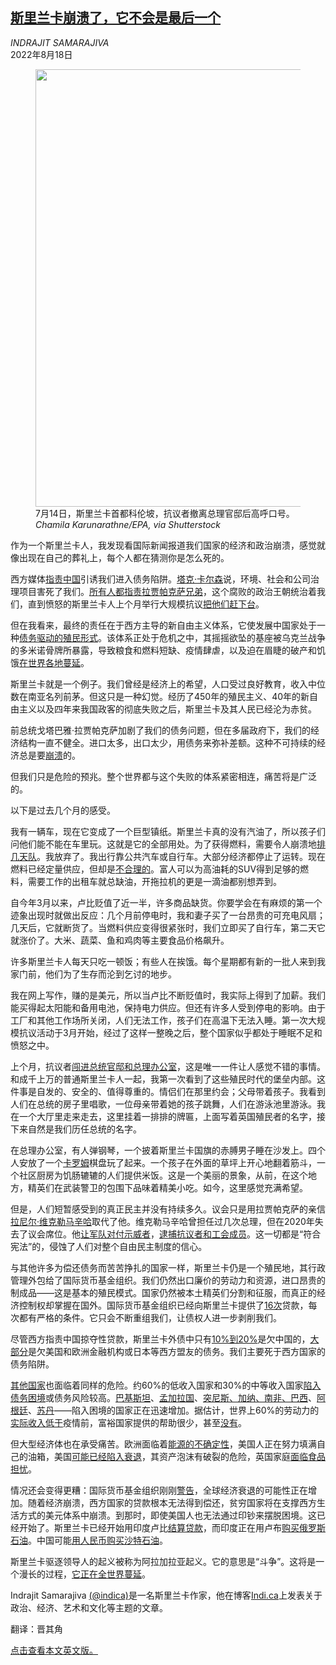 <!--1660801021000-->
[斯里兰卡崩溃了，它不会是最后一个](https://cn.nytimes.com/opinion/20220818/sri-lanka-economic-collapse/)
------

<address>INDRAJIT SAMARAJIVA</address><time pudate="2022-08-18 01:18:18" datetime="2022-08-18 01:18:18">2022年8月18日</time><figure><img src="https://images.weserv.nl/?url=static01.nyt.com/images/2022/08/16/multimedia/12samarajiva_1/12samarajiva_1-master1050.jpg" width="1050" height="700"><figcaption>7月14日，斯里兰卡首都科伦坡，抗议者撤离总理官邸后高呼口号。 <cite>Chamila Karunarathne/EPA, via Shutterstock</cite></figcaption></figure><section><p>作为一个斯里兰卡人，我发现看国际新闻报道我们国家的经济和政治崩溃，感觉就像出现在自己的葬礼上，每个人都在猜测你是怎么死的。</p><p>西方媒体<a rel="noopener noreferrer" target="_blank" href="https://www.washingtonpost.com/world/2022/07/20/sri-lanka-china-debt-trap/">指责中国</a>引诱我们进入债务陷阱。<a rel="noopener noreferrer" target="_blank" href="https://www.youtube.com/watch?v=ztRzKGz-opc">塔克·卡尔森</a>说，环境、社会和公司治理项目害死了我们。<a href="https://cn.nytimes.com/opinion/20220712/sri-lanka-gotabaya-rajapaksa/">所有人都指责拉贾帕克萨兄弟</a>，这个腐败的政治王朝统治着我们，直到愤怒的斯里兰卡人上个月举行大规模抗议<a href="https://www.nytimes.com/2022/07/14/world/asia/sri-lanka-president-rajapaksa-resigns-protests.html">把他们赶下台</a>。</p><p>但在我看来，最终的责任在于西方主导的新自由主义体系，它使发展中国家处于一种<a rel="noopener noreferrer" target="_blank" href="https://thediplomat.com/2022/03/sri-lanka-and-the-neocolonialism-of-the-imf/">债务驱动的殖民形式</a>。该体系正处于危机之中，其摇摇欲坠的基座被乌克兰战争的多米诺骨牌所暴露，导致粮食和燃料短缺、疫情肆虐，以及迫在眉睫的破产和饥饿<a rel="noopener noreferrer" target="_blank" href="https://www.foreignaffairs.com/world/global-food-crisis-shouldnt-have-come-surprise">在世界各地蔓延</a>。</p><p>斯里兰卡就是一个例子。我们曾经是经济上的希望，人口受过良好教育，收入中位数在南亚名列前茅。但这只是一种幻觉。经历了450年的殖民主义、40年的新自由主义以及四年来我国政客的彻底失败之后，斯里兰卡及其人民已经沦为赤贫。</p><p>前总统戈塔巴雅·拉贾帕克萨加剧了我们的债务问题，但在多届政府下，我们的经济结构一直不健全。进口太多，出口太少，用债务来弥补差额。这种不可持续的经济总是要<a href="https://www.nytimes.com/2022/03/25/world/asia/sri-lanka-economic-crisis.html">崩溃</a>的。</p><p>但我们只是危险的预兆。整个世界都与这个失败的体系紧密相连，痛苦将是广泛的。</p><p>以下是过去几个月的感受。</p><p>我有一辆车，现在它变成了一个巨型镇纸。斯里兰卡真的没有汽油了，所以孩子们问他们能不能在车里玩。这就是它的全部用处。为了获得燃料，需要令人崩溃地<a rel="noopener noreferrer" target="_blank" href="https://www.bbc.com/news/world-asia-62002472">排几天队</a>。我放弃了。我出行靠公共汽车或自行车。大部分经济都停止了运转。现在燃料已经定量供应，但却是<a rel="noopener noreferrer" target="_blank" href="https://www.themorning.lk/qr-code-based-fuel-rationing-tuks-slam-5l-quota-private-buses-slam-qr/">不合理的</a>。富人可以为高油耗的SUV得到足够的燃料，需要工作的出租车就总缺油，开拖拉机的更是一滴油都别想弄到。</p><p>自今年3月以来，卢比贬值了近一半，许多商品缺货。你要学会在有麻烦的第一个迹象出现时就做出反应：几个月前停电时，我和妻子买了一台昂贵的可充电风扇；几天后，它就断货了。当燃料供应变得很紧张时，我们立即买了自行车，第二天它就涨价了。大米、蔬菜、鱼和鸡肉等主要食品价格飙升。</p><p>许多斯里兰卡人每天只吃一顿饭；有些人在挨饿。每个星期都有新的一批人来到我家门前，他们为了生存而沦到乞讨的地步。</p><p>我在网上写作，赚的是美元，所以当卢比不断贬值时，我实际上得到了加薪。我们能买得起太阳能和备用电池，保持电力供应。但还有许多人受到停电的影响。由于工厂和其他工作场所关闭，人们无法工作，孩子们在高温下无法入睡。第一次大规模抗议活动于3月开始，经过了这样一整晚之后，整个国家似乎都处于睡眠不足和愤怒之中。</p><p>上个月，抗议者<a rel="noopener noreferrer" target="_blank" href="https://www.bbc.com/news/world-asia-62116056">闯进总统官邸和总理办公室</a>，这是唯一一件让人感觉不错的事情。和成千上万的普通斯里兰卡人一起，我第一次看到了这些殖民时代的堡垒内部。这件事是自发的、安全的、值得尊重的。情侣们在那里约会；父母带着孩子。我看到人们在总统的房子里唱歌，一位母亲带着她的孩子跳舞，人们在游泳池里游泳。我在一个大厅里走来走去，这里挂着一排排的牌匾，上面写着英国殖民者的名字，接下来自然是我们历任总统的名字。</p><p>在总理办公室，有人弹钢琴，一个披着斯里兰卡国旗的赤膊男子睡在沙发上。四个人安放了一个<a rel="noopener noreferrer" target="_blank" href="https://www.carrom.co.uk/what-is-carrom/">卡</a><a rel="noopener noreferrer" target="_blank" href="https://www.carrom.co.uk/what-is-carrom/">罗姆</a>棋盘玩了起来。一个孩子在外面的草坪上开心地翻着筋斗，一个社区厨房为饥肠辘辘的人们提供米饭。这是一个美丽的景象，从前，在这个地方，精英们在武装警卫的包围下品味着精美小吃。如今，这里感觉充满希望。</p><p>但是，人们短暂感受到的真正民主并没有持续多久。议会只是用拉贾帕克萨的亲信<a href="https://www.nytimes.com/2022/07/20/world/asia/sri-lanka-presidential-election.html">拉尼尔·</a><a href="https://www.nytimes.com/2022/07/20/world/asia/sri-lanka-presidential-election.html">维克勒马辛哈</a>取代了他。维克勒马辛哈曾担任过几次总理，但在2020年失去了议会席位。他<a rel="noopener noreferrer" target="_blank" href="https://www.aljazeera.com/news/2022/7/22/military-raids-sri-lanka-protest-camps-leaders-arrested">让军队对付示威者</a>，<a rel="noopener noreferrer" target="_blank" href="https://www.theguardian.com/world/2022/aug/05/sri-lanka-police-draconian-protesters-wickremesinghe">逮捕抗议者和工会成员</a>。这一切都是“符合宪法”的，侵蚀了人们对整个自由民主制度的信心。</p><p>与其他许多为偿还债务而苦苦挣扎的国家一样，斯里兰卡仍是一个殖民地，其行政管理外包给了国际货币基金组织。我们仍然出口廉价的劳动力和资源，进口昂贵的制成品——这是基本的殖民模式。国家仍然被本土精英们分割和征服，而真正的经济控制权却掌握在国外。国际货币基金组织已经向斯里兰卡提供了<a rel="noopener noreferrer" target="_blank" href="https://asiatimes.com/2022/04/when-will-the-sri-lankans-and-the-imf-ever-learn/">16次</a>贷款，每次都有严格的条件。它只会不断重组我们，让债权人进一步剥削我们。</p><p>尽管西方指责中国掠夺性贷款，斯里兰卡外债中只有<a rel="noopener noreferrer" target="_blank" href="https://pandapawdragonclaw.blog/2022/06/13/from-project-financing-to-debt-restructuring-chinas-role-in-sri-lankas-debt-situation/">10%到20%</a>是欠中国的，<a rel="noopener noreferrer" target="_blank" href="https://multipolarista.com/2022/07/11/debt-trap-sri-lanka-west-china/">大部分</a>是欠美国和欧洲金融机构或日本等西方盟友的债务。我们主要死于西方国家的债务陷阱。</p><p><a rel="noopener noreferrer" target="_blank" href="https://blogs.worldbank.org/voices/are-we-ready-coming-spate-debt-crises">其他国家</a>也面临着同样的危险。约60%的低收入国家和30%的中等收入国家<a rel="noopener noreferrer" target="_blank" href="https://blogs.worldbank.org/voices/are-we-ready-coming-spate-debt-crises">陷入债务困境</a>或债务风险较高。<a rel="noopener noreferrer" target="_blank" href="https://economictimes.indiatimes.com/news/international/world-news/pakistan-on-brink-of-economic-collapse/articleshow/93191862.cms">巴基斯坦</a>、<a href="https://www.nytimes.com/2022/07/27/world/asia/bangladesh-imf-inflation.html">孟加拉国</a>、<a href="https://www.nytimes.com/2022/05/17/business/inflation-developing-economies.html">突尼斯、加纳、南非、巴西</a>、<a rel="noopener noreferrer" target="_blank" href="https://www.reuters.com/world/americas/imf-board-decide-argentinas-key-45-bln-program-2022-03-25/">阿根廷</a>、<a rel="noopener noreferrer" target="_blank" href="https://blogs.worldbank.org/voices/poor-countries-already-facing-debt-distress-food-crisis-looms">苏丹</a>——陷入困境的国家正在迅速增加。据估计，世界上60%的劳动力的<a rel="noopener noreferrer" target="_blank" href="https://news.un.org/pages/wp-content/uploads/2022/06/GCRG_2nd-Brief_Jun8_2022_FINAL.pdf">实际收入低于</a>疫情前，富裕国家提供的帮助很少，甚至<a href="https://www.nytimes.com/2022/07/04/opinion/g7-food-fuel-crisis.html">没有</a>。</p><p>但大型经济体也在承受痛苦。欧洲面临着<a rel="noopener noreferrer" target="_blank" href="https://www.reuters.com/business/energy/physical-flows-through-nord-stream-1-pipeline-dip-2022-07-27/">能源的不确定性</a>，美国人正在努力填满自己的油箱，美国<a href="https://www.nytimes.com/2022/07/28/business/economy/gdp-q2-economy.html">可能已经陷入衰退</a>，其资产泡沫有破裂的危险，英国家庭<a rel="noopener noreferrer" target="_blank" href="https://www.newstatesman.com/chart-of-the-day/2022/05/food-insecurity-is-surging-in-the-uk">面临食品担忧</a>。</p><p>情况还会变得更糟：国际货币基金组织刚刚<a href="https://www.nytimes.com/2022/07/26/business/imf-world-economy.html">警告</a>，全球经济衰退的可能性正在增加。随着经济崩溃，西方国家的贷款根本无法得到偿还，贫穷国家将在支撑西方生活方式的美元体系中崩溃。到那时，即使美国人也无法通过印钞来摆脱困境。这已经开始了。斯里兰卡已经开始用印度卢比<a rel="noopener noreferrer" target="_blank" href="https://www.business-standard.com/article/finance/rbi-approves-india-sri-lanka-trade-settlement-in-rupee-outside-acu-122051901668_1.html">结算贷款</a>，而印度正在用卢布<a rel="noopener noreferrer" target="_blank" href="https://theprint.in/opinion/buying-russian-oil-is-ruble-wise-but-rupee-foolish-it-bloodies-indias-hands/998913/">购买俄罗斯石油</a>。中国可能<a rel="noopener noreferrer" target="_blank" href="https://www.axios.com/2022/03/18/saudis-oil-sales-chinese-yuan-dollar">用人民币购买沙特石油</a>。</p><p>斯里兰卡驱逐领导人的起义被称为阿拉加拉亚起义。它的意思是“斗争”。这将是一个漫长的过程，<a rel="noopener noreferrer" target="_blank" href="https://www.foreignaffairs.com/sri-lanka/sri-lankan-debt-crisis-harbinger">它正在全世界蔓延</a>。</p></section><footer><p>Indrajit Samarajiva <a rel="nofollow" target="_blank" href="https://twitter.com/indica">(@indica)</a>是一名斯里兰卡作家，他在博客<a rel="nofollow" target="_blank" href="https://indi.ca/">Indi.ca</a>上发表关于政治、经济、艺术和文化等主题的文章。</p><p>翻译：晋其角</p><p><a rel="nofollow" target="_blank" href="https://www.nytimes.com/2022/08/15/opinion/international-world/sri-lanka-economic-collapse.html">点击查看本文英文版。</a></p></footer>
